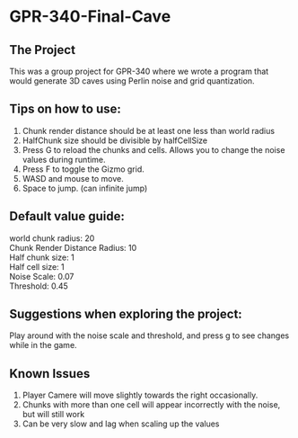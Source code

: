 # GPR-340-Final-Cave

## The Project
This was a group project for GPR-340 where we wrote a program that would generate 3D caves using Perlin noise and grid quantization. 


## Tips on how to use:
1. Chunk render distance should be at least one less than world radius
2. HalfChunk size should be divisible by halfCellSize
3. Press G to reload the chunks and cells. Allows you to change the noise values during runtime.
4. Press F to toggle the Gizmo grid.
5. WASD and mouse to move.
6. Space to jump. (can infinite jump)

## Default value guide:
world chunk radius: 20
<br />
Chunk Render Distance Radius: 10
<br />
Half chunk size: 1
<br />
Half cell size: 1
<br />
Noise Scale: 0.07
<br />
Threshold: 0.45
<br />

## Suggestions when exploring the project:
Play around with the noise scale and threshold, and press g to see changes while in the game. 
<br />


## Known Issues 
1. Player Camere will move slightly towards the right occasionally.
2. Chunks with more than one cell will appear incorrectly with the noise, but will still work
3. Can be very slow and lag when scaling up the values
